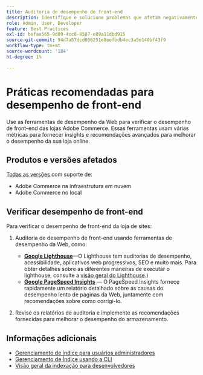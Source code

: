 ```yaml
---
title: Auditoria de desempenho de front-end
description: Identifique e solucione problemas que afetam negativamente o desempenho do site usando ferramentas de desempenho da Web para auditar operações de vitrine da Adobe Commerce.
role: Admin, User, Developer
feature: Best Practices
exl-id: bafae565-9d09-4cc0-8507-e89a11dbd915
source-git-commit: 94d7a57dcd006251e8eefbdb4ec3a5e140bf43f9
workflow-type: tm+mt
source-wordcount: '184'
ht-degree: 1%

---
```


# Práticas recomendadas para desempenho de front-end

Use as ferramentas de desempenho da Web para verificar o desempenho de front-end das lojas Adobe Commerce.
Essas ferramentas usam várias métricas para fornecer insights e recomendações avançados para melhorar o desempenho da sua loja online.

## Produtos e versões afetados

[Todas as versões ](../../../release/versions.md) com suporte de:

- Adobe Commerce na infraestrutura em nuvem
- Adobe Commerce no local

## Verificar desempenho de front-end

Para verificar o desempenho de front-end da loja de sites:

1. Auditoria de desempenho de front-end usando ferramentas de desempenho da Web, como:

   - **[Google Lighthouse](https://web.dev/measure/)**—O Lighthouse tem auditorias de desempenho, acessibilidade, aplicativos web progressivos, SEO e muito mais. Para obter detalhes sobre as diferentes maneiras de executar o lighthouse, consulte a [visão geral do Lighthouse](https://developer.chrome.com/docs/lighthouse/overview).)
   - **[Google PageSpeed Insights](https://pagespeed.web.dev/)** — O PageSpeed Insights fornece rapidamente um relatório detalhado sobre as causas do desempenho lento de páginas da Web, juntamente com recomendações sobre como corrigi-lo.

1. Revise os relatórios de auditoria e implemente as recomendações fornecidas para melhorar o desempenho do armazenamento.

## Informações adicionais

- [Gerenciamento de índice para usuários administradores](../../../configuration/cli/manage-indexers.md#configure-indexers)
- [Gerenciamento de Índice usando a CLI](https://experienceleague.adobe.com/docs/commerce-operations/configuration-guide/cli/manage-indexers.html?lang=pt-BR)
- [Visão geral da indexação para desenvolvedores](https://developer.adobe.com/commerce/php/development/components/indexing/)
